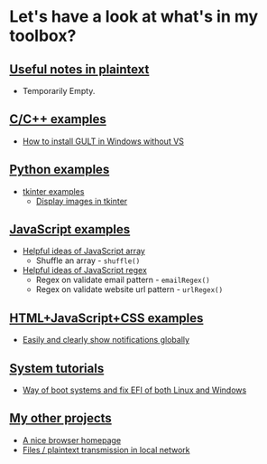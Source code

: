 # Let's have a look at what's in my toolbox?
## [Useful notes in plaintext](Notes/)
* Temporarily Empty.
## [C/C++ examples](C_C++/)
* [How to install GULT in Windows without VS](C_C++/GLUT%20install.txt)
## [Python examples](Python/)
* [tkinter examples](Python/tkinter)
    * [Display images in tkinter](Python/tkinter/image.py)
## [JavaScript examples](JavaScript/)
* [Helpful ideas of JavaScript array](JavaScript/array.js)
    * Shuffle an array - ` shuffle() `
* [Helpful ideas of JavaScript regex](JavaScript/regex.js)
    * Regex on validate email pattern - ` emailRegex() `
    * Regex on validate website url pattern - ` urlRegex() `
## [HTML+JavaScript+CSS examples](HTML/)
* [Easily and clearly show notifications globally](HTML/HTMLNotification/HTMLNotification.html)
## [System tutorials](System/)
* [Way of boot systems and fix EFI of both Linux and Windows](System/boot.txt)
## [My other projects](https://github.com/cbh778899/)
* [A nice browser homepage](https://github.com/cbh778899/HomePage2)
* [Files / plaintext transmission in local network](https://github.com/cbh778899/chatbox)